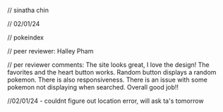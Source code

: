 // sinatha chin

// 02/01/24

// pokeindex

// peer reviewer: Halley Pham

// per reviewer comments: The site looks great, I love the design! The favorites and the heart button works. Random button displays a random pokemon. There is also responsiveness.  There is an issue with some pokemon not displaying when searched. Overall good job!! 

//02/01/24 - couldnt figure out location error, will ask ta's tomorrow

